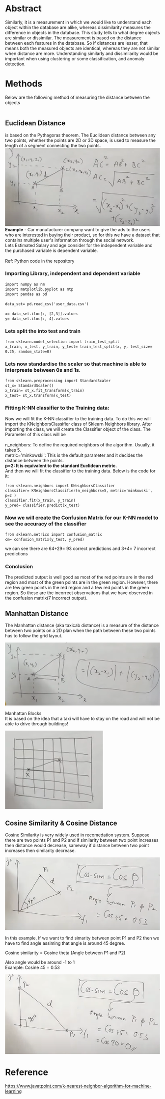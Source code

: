 # Abstract
Similarly, it is a measurement in which we would like to understand each object within the database are alike, whereas dissimilarity measures the difference in objects in the database. This study tells to what degree objects are similar or dissimilar. The measurement is based on the distance between each features in the database. So if distances are lesser, that means both the measured objects are identical, whereas they are not similar when distance are more. Understanding similarly and dissimilarity would be important when using clustering or some classification, and anomaly detection.

# Methods
Below are the following method of measuring the distance between the objects  <br /> <br /> 
## **Euclidean Distance** 
is based on the Pythagoras theorem. The Euclidean distance between any two points, whether the points are 2D or 3D space, is used to measure the length of a segment connecting the two points. 
![](https://github.com/Pramodgopinathan/similarity-dissimilarity/blob/856ae39167d7dcd62a7ac4f68e77b4501e93cb1d/Euclidean_Distance.png) <br/>
**Example** - Car manufacturer company want to give the ads to the users who are interested in buying their product, so for this we have a dataset that contains multiple user's information through the social network. <br/>
Lets Estimated Salary and age consider for the independent variable and the purchased variable is dependent variable. <br/><br/>
Ref: Python code in the repository

### Importing Library, independent and dependent variable
```python:
import numpy as nm  
import matplotlib.pyplot as mtp  
import pandas as pd

data_set= pd.read_csv('user_data.csv')  

x= data_set.iloc[:, [2,3]].values  
y= data_set.iloc[:, 4].values  
```
### Lets split the into test and train
```python:
from sklearn.model_selection import train_test_split  
x_train, x_test, y_train, y_test= train_test_split(x, y, test_size= 0.25, random_state=0)  
```
### Lets now standardise the scaler so that machine is able to interpreate between 0s and 1s.
```python:
from sklearn.preprocessing import StandardScaler    
st_x= StandardScaler()    
x_train= st_x.fit_transform(x_train)    
x_test= st_x.transform(x_test)  
```
### Fitting K-NN classifier to the Training data:
Now we will fit the K-NN classifier to the training data. To do this we will import the KNeighborsClassifier class of Sklearn Neighbors library. After importing the class, we will create the Classifier object of the class. The Parameter of this class will be <br /> <br /> 
n_neighbors: To define the required neighbors of the algorithm. Usually, it takes 5. <br />
metric='minkowski': This is the default parameter and it decides the distance between the points. <br />
**p=2: It is equivalent to the standard Euclidean metric.** <br />
And then we will fit the classifier to the training data. Below is the code for it: <br />
```python:
from sklearn.neighbors import KNeighborsClassifier  
classifier= KNeighborsClassifier(n_neighbors=5, metric='minkowski', p=2 )  
classifier.fit(x_train, y_train)  
y_pred= classifier.predict(x_test)  
```
### Now we will create the Confusion Matrix for our K-NN model to see the accuracy of the classifier
```python:
from sklearn.metrics import confusion_matrix  
cm= confusion_matrix(y_test, y_pred)  
```
we can see there are 64+29= 93 correct predictions and 3+4= 7 incorrect predictions <br />
### Conclusion 
The predicted output is well good as most of the red points are in the red region and most of the green points are in the green region. However, there are few green points in the red region and a few red points in the green region. So these are the incorrect observations that we have observed in the confusion matrix(7 Incorrect output).

## **Manhattan Distance**
The Manhattan distance (aka taxicab distance) is a measure of the distance between two points on a 2D plan when the path between these two points has to follow the grid layout. 

![](https://github.com/Pramodgopinathan/similarity-dissimilarity/blob/fdcc765727710238fa2a5215ab26683ad70dd41f/Manhattan%20Distance.png)

Manhattan Blocks <br />
It is based on the idea that a taxi will have to stay on the road and will not be able to drive through buildings!

![](https://github.com/Pramodgopinathan/similarity-dissimilarity/blob/fd4704e7353921d70bfa190fe9f8fc3b9913a9e8/Manhattan%20Distance%20-%20Block.png)

## **Cosine Similarity & Cosine Distance**
Cosine Similarity is very widely used in recomedation system. 
Suppose there are two points P1 and P2 and if similarity between two point increases then distance would decrease, sameway if distance between two point increases then similarity decrease.

![](https://github.com/Pramodgopinathan/similarity-dissimilarity/blob/62f7e84d862078852ea813679e71b8dad84f82f4/Cosine%20Similarity%20Part%201.png)

In this example, If we want to find simarity between point P1 and P2 then we have to find angle assiming that angle is around 45 degree. <br />

Cosine similarity = Cosine theta (Angle between P1 and P2)

Also angle would be around -1 to 1 <br />
Example: Cosine 45 = 0.53


![](https://github.com/Pramodgopinathan/similarity-dissimilarity/blob/62f7e84d862078852ea813679e71b8dad84f82f4/Cosine%20Similarity%20Part%202.png)



# Reference
https://www.javatpoint.com/k-nearest-neighbor-algorithm-for-machine-learning

